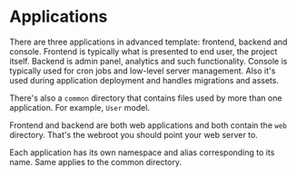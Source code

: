 Applications
============

There are three applications in advanced template: frontend, backend and console. Frontend is typically what is presented
to end user, the project itself. Backend is admin panel, analytics and such functionality. Console is typically used for
cron jobs and low-level server management. Also it's used during application deployment and handles migrations and assets.

There's also a `common` directory that contains files used by more than one application. For example, `User` model.

Frontend and backend are both web applications and both contain the `web` directory. That's the webroot you should point your
web server to.

Each application has its own namespace and alias corresponding to its name. Same applies to the common directory.
